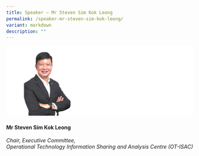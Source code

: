 ```yaml
---
title: Speaker – Mr Steven Sim Kok Leong
permalink: /speaker-mr-steven-sim-kok-leong/
variant: markdown
description: ""
---
```

![](/images/2024%20speakers/Steven_Sim.png)
#### **Mr Steven Sim Kok Leong**

*Chair, Executive Committee, <br>Operational Technology Information Sharing and Analysis Centre (OT-ISAC)*